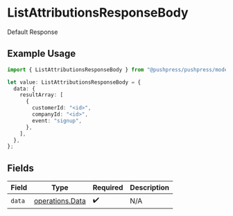 # ListAttributionsResponseBody

Default Response

## Example Usage

```typescript
import { ListAttributionsResponseBody } from "@pushpress/pushpress/models/operations";

let value: ListAttributionsResponseBody = {
  data: {
    resultArray: [
      {
        customerId: "<id>",
        companyId: "<id>",
        event: "signup",
      },
    ],
  },
};
```

## Fields

| Field                                              | Type                                               | Required                                           | Description                                        |
| -------------------------------------------------- | -------------------------------------------------- | -------------------------------------------------- | -------------------------------------------------- |
| `data`                                             | [operations.Data](../../models/operations/data.md) | :heavy_check_mark:                                 | N/A                                                |